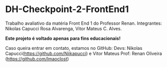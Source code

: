 # DH-Checkpoint-2-FrontEnd1
Trabalho avaliativo da matéria Front End 1 do Professor Renan. Integrantes: Nikolas Capucci Rosa Alvarenga, Vitor Mateus C. Alves.

**Este projeto é voltado apenas para fins educacionais!**

Caso queira entrar em contato, estamos no GitHub:
Devs: Nikolas Capucci(https://github.com/Niikapucci) e Vitor Mateus
Prof: Renan Oliveira (https://github.com/lmaoclost)
